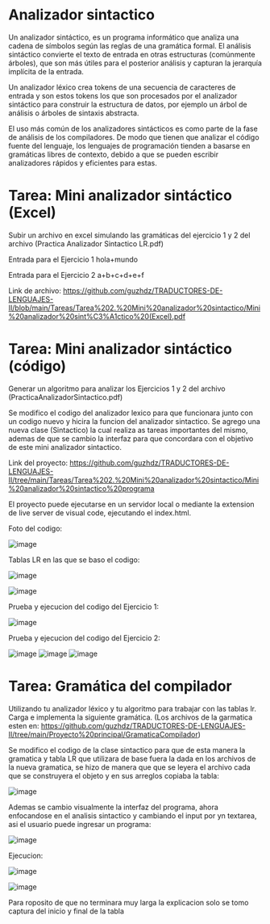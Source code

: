# Analizador sintactico
Un analizador sintáctico, es un programa informático que analiza una cadena de símbolos según las reglas de una gramática formal. El análisis sintáctico convierte el texto de entrada en otras estructuras (comúnmente árboles), que son más útiles para el posterior análisis y capturan la jerarquía implícita de la entrada. 

Un analizador léxico crea tokens de una secuencia de caracteres de entrada y son estos tokens los que son procesados por el analizador sintáctico para construir la estructura de datos, por ejemplo un árbol de análisis o árboles de sintaxis abstracta. 

El uso más común de los analizadores sintácticos es como parte de la fase de análisis de los compiladores. De modo que tienen que analizar el código fuente del lenguaje, los lenguajes de programación tienden a basarse en gramáticas libres de contexto, debido a que se pueden escribir analizadores rápidos y eficientes para estas.

# Tarea: Mini analizador sintáctico (Excel)
Subir un archivo en excel simulando las gramáticas del ejercicio 1 y 2 del archivo (Practica Analizador Sintactico LR.pdf)

Entrada para el Ejercicio 1
hola+mundo

Entrada para el Ejercicio 2
a+b+c+d+e+f

Link de archivo: https://github.com/guzhdz/TRADUCTORES-DE-LENGUAJES-II/blob/main/Tareas/Tarea%202.%20Mini%20analizador%20sintactico/Mini%20analizador%20sint%C3%A1ctico%20(Excel).pdf

# Tarea: Mini analizador sintáctico (código)
Generar un algoritmo para analizar los Ejercicios 1 y 2 del archivo (PracticaAnalizadorSintactico.pdf)

Se modifico el codigo del analizador lexico para que funcionara junto con un codigo nuevo y hicira la funcion del analizador sintactico. Se agrego una nueva clase (Sintactico) la cual realiza as tareas importantes del mismo, ademas de que se cambio la interfaz para que concordara con el objetivo de este mini analizador sintactico.

Link del proyecto: https://github.com/guzhdz/TRADUCTORES-DE-LENGUAJES-II/tree/main/Tareas/Tarea%202.%20Mini%20analizador%20sintactico/Mini%20analizador%20sintactico%20programa

El proyecto puede ejecutarse en un servidor local o mediante la extension de live server de visual code, ejecutando el index.html.

Foto del codigo:

![image](https://user-images.githubusercontent.com/89165084/216158896-8cb0f7ee-7cd4-4c8a-90ed-876efc65695e.png)

Tablas LR en las que se baso el codigo:

![image](https://user-images.githubusercontent.com/89165084/216159161-9e1cdc1b-b374-48d8-aeab-01dfb023f9de.png)

![image](https://user-images.githubusercontent.com/89165084/216159390-5e52721e-aa6b-4729-9a4d-fd20a71e23b5.png)

Prueba y ejecucion del codigo del Ejercicio 1:

![image](https://user-images.githubusercontent.com/89165084/216159777-45f6c593-721b-4c14-93fb-43335ffb41c9.png)

Prueba y ejecucion del codigo del Ejercicio 2:

![image](https://user-images.githubusercontent.com/89165084/216160956-22bb9bee-eb72-49fd-bfa2-d0586d7a0fb6.png)
![image](https://user-images.githubusercontent.com/89165084/216161014-4494532f-6c4b-41e3-bd81-e439b35aa6ef.png)
![image](https://user-images.githubusercontent.com/89165084/216161151-3f58e151-f901-40c1-aa00-9b7019499237.png)

# Tarea: Gramática del compilador
Utilizando tu analizador léxico y tu algoritmo para trabajar con las tablas lr. Carga e implementa la siguiente gramática.
(Los archivos de la garmatica esten en: https://github.com/guzhdz/TRADUCTORES-DE-LENGUAJES-II/tree/main/Proyecto%20principal/GramaticaCompilador)

Se modifico el codigo de la clase sintactico para que de esta manera la gramatica y tabla LR que utilizara de base fuera la dada en los archivos de la nueva
gramatica, se hizo de manera que que se leyera el archivo cada que se construyera el objeto y en sus arreglos copiaba la tabla:

![image](https://user-images.githubusercontent.com/89165084/219900764-6460108c-7108-41ce-b941-c14067921367.png)

Ademas se cambio visualmente la interfaz del programa, ahora enfocandose en el analisis sintactico y cambiando el input por yn textarea, asi el usuario puede
ingresar un programa:

![image](https://user-images.githubusercontent.com/89165084/219900924-ad395dbe-7274-43ee-a2d4-164bcb39291a.png)

Ejecucion:

![image](https://user-images.githubusercontent.com/89165084/219900948-4348fa38-aaac-45fb-a270-91b6bfda7bd0.png)

![image](https://user-images.githubusercontent.com/89165084/219900969-cc45ffc5-bb61-499d-8645-c6ac39edf9d5.png)

Para roposito de que no terminara muy larga la explicacion solo se tomo captura del inicio y final de la tabla

